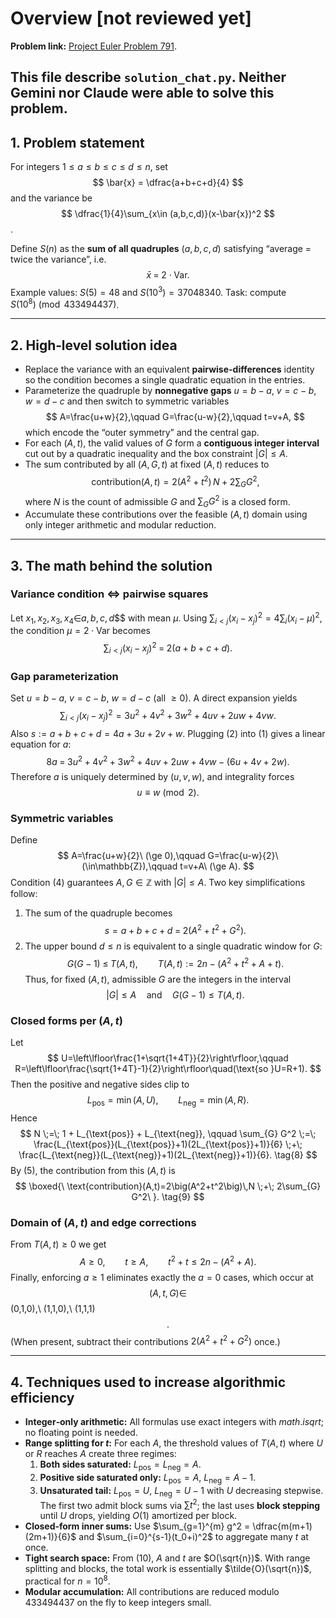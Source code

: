 # Overview [not reviewed yet]

**Problem link:** [Project Euler Problem 791](https://projecteuler.net/problem=791).

This file describe `solution_chat.py`. Neither Gemini nor Claude were able to solve this problem.
---

## 1. Problem statement

For integers $1 \le a \le b \le c \le d \le n$, set 
$$
\bar{x} = \dfrac{a+b+c+d}{4}
$$
and the variance be
$$ \dfrac{1}{4}\sum_{x\in (a,b,c,d)}(x-\bar{x})^2 $$.

Define $S(n)$ as the **sum of all quadruples** $(a,b,c,d)$ satisfying
“average = twice the variance”, i.e.
$$
\bar{x} \;=\; 2\cdot \mathrm{Var}.
$$
Example values: $S(5)=48$ and $S(10^3)=37048340$.
Task: compute $S(10^8) \pmod{433494437}$.

---

## 2. High‑level solution idea

- Replace the variance with an equivalent **pairwise-differences** identity so the condition becomes a single quadratic equation in the entries.
- Parameterize the quadruple by **nonnegative gaps** $u=b-a$, $v=c-b$, $w=d-c$ and then switch to
  symmetric variables
  $$
  A=\frac{u+w}{2},\qquad G=\frac{u-w}{2},\qquad t=v+A,
  $$
  which encode the “outer symmetry” and the central gap.
- For each $(A,t)$, the valid values of $G$ form a **contiguous integer interval** cut out by a quadratic inequality and the box constraint $|G|\le A$.
- The sum contributed by all $(A,G,t)$ at fixed $(A,t)$ reduces to
  $$
  \text{contribution}(A,t)=2\big(A^2+t^2\big)\,N \;+\; 2\sum_{G} G^2,
  $$
  where $N$ is the count of admissible $G$ and $\sum_{G}G^2$ is a closed form.
- Accumulate these contributions over the feasible $(A,t)$ domain using only integer arithmetic and modular reduction.

---

## 3. The math behind the solution

### Variance condition $\Longleftrightarrow$ pairwise squares
Let $x_1,x_2,x_3,x_4\in$$a,b,c,d$$$ with mean $\mu$.
Using $\sum_{i<j}(x_i-x_j)^2 = 4\sum_i (x_i-\mu)^2$, the condition
$\mu = 2\cdot \mathrm{Var}$ becomes
$$
\sum_{i<j}(x_i-x_j)^2 \;=\; 2(a+b+c+d). \tag{1}
$$

### Gap parameterization
Set $u=b-a$, $v=c-b$, $w=d-c$ (all $\ge 0$).
A direct expansion yields
$$
\sum_{i<j}(x_i-x_j)^2
= 3u^2 + 4v^2 + 3w^2 + 4uv + 2uw + 4vw. \tag{2}
$$
Also $s:=a+b+c+d = 4a+3u+2v+w$.
Plugging (2) into (1) gives a linear equation for $a$:
$$
8a \;=\; 3u^2+4v^2+3w^2+4uv+2uw+4vw - (6u+4v+2w). \tag{3}
$$
Therefore $a$ is uniquely determined by $(u,v,w)$, and integrality forces
$$
u \equiv w \pmod{2}. \tag{4}
$$

### Symmetric variables
Define
$$
A=\frac{u+w}{2}\ (\ge 0),\qquad G=\frac{u-w}{2}\ (\in\mathbb{Z}),\qquad t=v+A\ (\ge A).
$$
Condition (4) guarantees $A,G\in\mathbb{Z}$ with $|G|\le A$.
Two key simplifications follow:
1. The sum of the quadruple becomes
   $$
   s=a+b+c+d \;=\; 2\left(A^2 + t^2 + G^2\right). \tag{5}
   $$
2. The upper bound $d\le n$ is equivalent to a single quadratic window for $G$:
   $$
   G(G-1) \;\le\; T(A,t), \qquad T(A,t) := 2n - \big(A^2 + t^2 + A + t\big). \tag{6}
   $$
Thus, for fixed $(A,t)$, admissible $G$ are the integers in the interval
$$
|G|\le A \quad\text{and}\quad G(G-1)\le T(A,t). \tag{7}
$$

### Closed forms per $(A,t)$
Let
$$
U=\left\lfloor\frac{1+\sqrt{1+4T}}{2}\right\rfloor,\qquad
R=\left\lfloor\frac{\sqrt{1+4T}-1}{2}\right\rfloor\quad(\text{so }U=R+1).
$$
Then the positive and negative sides clip to
$$
L_{\text{pos}}=\min(A,U),\qquad L_{\text{neg}}=\min(A,R).
$$
Hence
$$
N \;=\; 1 + L_{\text{pos}} + L_{\text{neg}}, \qquad
\sum_{G} G^2 \;=\; \frac{L_{\text{pos}}(L_{\text{pos}}+1)(2L_{\text{pos}}+1)}{6}
\;+\; \frac{L_{\text{neg}}(L_{\text{neg}}+1)(2L_{\text{neg}}+1)}{6}. \tag{8}
$$
By (5), the contribution from this $(A,t)$ is
$$
\boxed{\ \text{contribution}(A,t)=2\big(A^2+t^2\big)\,N \;+\; 2\sum_{G} G^2\ }. \tag{9}
$$

### Domain of $(A,t)$ and edge corrections
From $T(A,t)\ge 0$ we get
$$
A\ge 0,\qquad t\ge A,\qquad t^2+t \le 2n - (A^2 + A). \tag{10}
$$
Finally, enforcing $a\ge 1$ eliminates exactly the $a=0$ cases, which occur at
$$
(A,t,G)\in$$(0,1,0),\ (1,1,0),\ (1,1,1)$$.
$$
(When present, subtract their contributions $2(A^2+t^2+G^2)$ once.)

---

## 4. Techniques used to increase algorithmic efficiency

- **Integer‑only arithmetic:** All formulas use exact integers with $math.isqrt$; no floating point is needed.
- **Range splitting for $t$:**
  For each $A$, the threshold values of $T(A,t)$ where $U$ or $R$ reaches $A$ create three regimes:
  1. **Both sides saturated:** $L_{\text{pos}}=L_{\text{neg}}=A$.
  2. **Positive side saturated only:** $L_{\text{pos}}=A,\ L_{\text{neg}}=A-1$.
  3. **Unsaturated tail:** $L_{\text{pos}}=U,\ L_{\text{neg}}=U-1$ with $U$ decreasing stepwise.
  The first two admit block sums via $\sum t^2$; the last uses **block stepping** until $U$ drops, yielding $O(1)$ amortized per block.
- **Closed‑form inner sums:** Use
  $\sum_{g=1}^{m} g^2 = \dfrac{m(m+1)(2m+1)}{6}$ and
  $\sum_{i=0}^{s-1}(t_0+i)^2$ to aggregate many $t$ at once.
- **Tight search space:** From (10), $A$ and $t$ are $O(\sqrt{n})$. With range splitting and blocks, the total work is essentially $\tilde{O}(\sqrt{n})$, practical for $n=10^8$.
- **Modular accumulation:** All contributions are reduced modulo $433494437$ on the fly to keep integers small.
